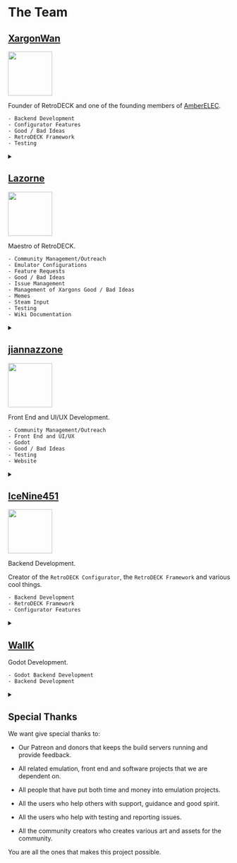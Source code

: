 # The Team

## [XargonWan](https://github.com/XargonWan)

<img src="../../../wiki_images/ai/xargon-the-sloth.png" width="100">

Founder of RetroDECK and one of the founding members of [AmberELEC](https://amberelec.org/).

```
- Backend Development
- Configurator Features
- Good / Bad Ideas
- RetroDECK Framework
- Testing
```


<details><summary> </summary>
Grand General of the IPL (Italian Pizza Legion) also known as the Napoletanan Fist in the internal pizza war.
</details>

## [Lazorne](https://github.com/Lazorne)

<img src="../../../wiki_images/ai/lazorne-the-sloth.png" width="100">

Maestro of RetroDECK.

```
- Community Management/Outreach
- Emulator Configurations
- Feature Requests
- Good / Bad Ideas
- Issue Management
- Management of Xargons Good / Bad Ideas
- Memes
- Steam Input
- Testing
- Wiki Documentation
```



<details><summary> </summary>
Maestro of the Wiki and also the cult leader of the NPC (The Nordic Pizza Cult) also called by the others as "The Pizza Heresy Cult" or "Harbingers of Pizza Chaos". Instigator of the internal pizza war.
</details>

## [jiannazzone](https://github.com/jiannazzone)

<img src="../../../wiki_images/ai/adam-the-sloth.png" width="100">

Front End and UI/UX Development.

```
- Community Management/Outreach
- Front End and UI/UX
- Godot
- Good / Bad Ideas
- Testing
- Website
```

<details><summary> </summary>
MCCP branch operative against the NPC faction and have a loose alliance with the IPL. 
</details>

## [IceNine451](https://github.com/icenine451)

<img src="../../../wiki_images/ai/icenine-the-sloth.png" width="100">

Backend Development.

Creator of the `RetroDECK Configurator`, the `RetroDECK Framework` and various cool things.


```
- Backend Development
- RetroDECK Framework
- Configurator Features
```


<details><summary> </summary>
Freedom loving leader of the MCCP (Murican Cheese Crust Patriots) in the internal pizza war.
</details>


## [WallK](https://github.com/WallK)

Godot Development.

```
- Godot Backend Development
- Backend Development
```


<details><summary> </summary>
Pizza Mercenary
</details>

## Special Thanks

 We want give special thanks to:

- Our Patreon and donors that keeps the build servers running and provide feedback.

- All related emulation, front end and software projects that we are dependent on.

- All people that have put both time and money into emulation projects.

- All the users who help others with support, guidance and good spirit.

- All the users who help with testing and reporting issues.

- All the community creators who creates various art and assets for the community.

You are all the ones that makes this project possible.
